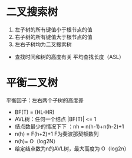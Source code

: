 # 二叉搜索树
1. 左子树的所有键值小于根节点的值
2. 右子树的所有键值大于根节点的值
3. 左右子树均为二叉搜索树

* 查找时间和树的高度有关 平均查找长度（ASL）

# 平衡二叉树
平衡因子：左右两个子树的高度差
* BF(T) = (HL-HR)
* AVL树：任何一个结点 |BF(T)| <= 1
* 结点数最少的情况下下 ：nh = n(h-1)+n(h-2)+1
* n(h) = F(h+2)+1 		F为斐波那契额数列
* n(h)= O（log2N）
* 给定结点数为n的AVL树，最大高度为 O（log2n）
